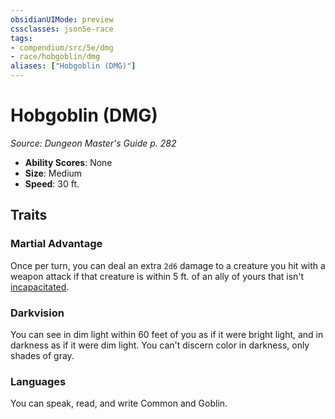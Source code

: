 ```yaml
---
obsidianUIMode: preview
cssclasses: json5e-race
tags:
- compendium/src/5e/dmg
- race/hobgoblin/dmg
aliases: ["Hobgoblin (DMG)"]
---
```

# Hobgoblin (DMG)
*Source: Dungeon Master's Guide p. 282*  

- **Ability Scores**: None
- **Size**: Medium
- **Speed**: 30 ft.

## Traits

### Martial Advantage

Once per turn, you can deal an extra `2d6` damage to a creature you hit with a weapon attack if that creature is within 5 ft. of an ally of yours that isn't [incapacitated](/3-Mechanics/CLI/rules/conditions.md#incapacitated).

### Darkvision

You can see in dim light within 60 feet of you as if it were bright light, and in darkness as if it were dim light. You can't discern color in darkness, only shades of gray.

### Languages

You can speak, read, and write Common and Goblin.
